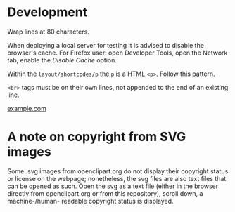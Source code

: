 # Development

Wrap lines at 80 characters.

When deploying a local server for testing it is advised to disable the browser's
cache. For Firefox user: open Developer Tools, open the Network tab, enable the
*Disable Cache* option.

Within the `layout/shortcodes/p` the `p` is a HTML `<p>`. Follow this pattern.

`<br>` tags must be on their own lines, not appended to the end of an existing
line.

[example.com](https://example.com)

# A note on copyright from SVG images

Some .svg images from openclipart.org do not display their copyright status or
license on the webpage; nonetheless, the svg files are also text files that can
be opened as such. Open the svg as a text file (either in the browser directly
from openclipart.org or from this repository), scroll down, a
machine-/human- readable copyright status is displayed.
